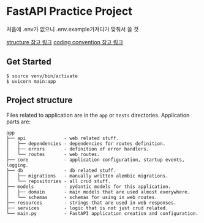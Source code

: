 # **FastAPI Practice Project**

처음에 .env가 없으니 .env.example가져다가 맞춰서 쓸 것

[structure 참고 링크](https://github.com/nsidnev/fastapi-realworld-example-app)
[coding convention 참고 링크](https://www.python.org/dev/peps/pep-0008/)

Get Started
-----------

    $ source venv/bin/activate
    $ uvicorn main:app

Project structure
-----------------

Files related to application are in the ``app`` or ``tests`` directories. Application parts are:

    app
    ├── api              - web related stuff.
    │   ├── dependencies - dependencies for routes definition.
    │   ├── errors       - definition of error handlers.
    │   └── routes       - web routes.
    ├── core             - application configuration, startup events, logging.
    ├── db               - db related stuff.
    │   ├── migrations   - manually written alembic migrations.
    │   └── repositories - all crud stuff.
    ├── models           - pydantic models for this application.
    │   ├── domain       - main models that are used almost everywhere.
    │   └── schemas      - schemas for using in web routes.
    ├── resources        - strings that are used in web responses.
    ├── services         - logic that is not just crud related.
    └── main.py          - FastAPI application creation and configuration.
